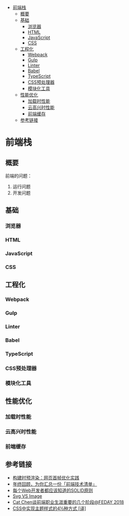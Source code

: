 <!-- TOC -->

- [前端栈](#前端栈)
    - [概要](#概要)
    - [基础](#基础)
        - [浏览器](#浏览器)
        - [HTML](#html)
        - [JavaScript](#javascript)
        - [CSS](#css)
    - [工程化](#工程化)
        - [Webpack](#webpack)
        - [Gulp](#gulp)
        - [Linter](#linter)
        - [Babel](#babel)
        - [TypeScript](#typescript)
        - [CSS预处理器](#css预处理器)
        - [模块化工具](#模块化工具)
    - [性能优化](#性能优化)
        - [加载时性能](#加载时性能)
        - [云高兴时性能](#云高兴时性能)
        - [前端缓存](#前端缓存)
    - [参考链接](#参考链接)

<!-- /TOC -->

# 前端栈

## 概要

前端的问题：
1. 运行问题
2. 开发问题

## 基础
### 浏览器
### HTML
### JavaScript
### CSS

## 工程化
### Webpack
### Gulp
### Linter
### Babel
### TypeScript
### CSS预处理器
### 模块化工具

## 性能优化

### 加载时性能
### 云高兴时性能
### 前端缓存

## 参考链接

- [构建时预渲染：网页首帧优化实践](https://tech.meituan.com/first_contentful_paint_practice.html)
- [年终回顾，为你汇总一份「前端技术清单」](https://juejin.im/post/5bdfb387e51d452c8e0aa902)
- [每个Web开发者都应该知道的SOLID原则](https://mp.weixin.qq.com/s?__biz=MzUxMzcxMzE5Ng==&mid=2247489713&idx=1&sn=aebf7190cd0a07bdc01f40cfdf533b89)
- [Svg VS Image](https://aotu.io/notes/2018/11/23/SVG_vs_Image_vs_iconfont/index.html)
- [Cat Chen谈前端职业生涯重要的几个阶段@FEDAY 2018](https://mp.weixin.qq.com/s/HrDLBpoJqKAU7JW8v6s_5Q)
- [CSS中实现主题样式的4½种方式 [译]](https://juejin.im/post/5c0feb3bf265da616d5409a5)





